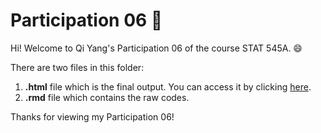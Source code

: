 # Participation 06 :bookmark: 

Hi! Welcome to Qi Yang's Participation 06 of the course STAT 545A. :smile:

There are two files in this folder:
1. **.html** file which is the final output. You can access it by clicking [here](https://qiyangqd.github.io/STAT545-participation/CM06/cm006-exercise.html). 
2. **.rmd** file which contains the raw codes. 

Thanks for viewing my Participation 06!
